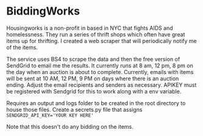 # BiddingWorks

Housingworks is a non-profit in based in NYC that fights AIDS and homelessness. They run a series of thrift shops which often have great items up for thrifting.
I created a web scraper that will periodically notify me of the items. 

The service uses BS4 to scrape the data and then the free version of SendGrid to email me the results. It currently runs at 8 am, 12 pm, 8 pm on the day when an auction is about to complete.
Currently, emails with items will be sent at 10 AM, 12 PM, 9 PM on days where there is an auction ending.
Adjust the email recipients and senders as necessary. APIKEY must be registered with Sendgrid for this to work along with a env variable.

Requires an output and logs folder to be created in the root directory to house those files.
Create a secrets.py file that assigns `SENDGRID_API_KEY='YOUR KEY HERE'`

Note that this doesn't do any bidding on the items.

